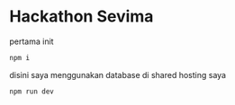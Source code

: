 # Hackathon Sevima 

pertama init 
```bash
npm i
```

disini saya menggunakan database di shared hosting saya

```bash
npm run dev

```
